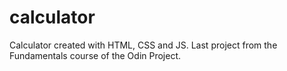 # calculator

Calculator created with HTML, CSS and JS.
Last project from the Fundamentals course of the Odin Project.